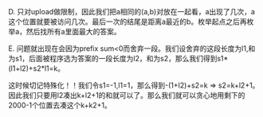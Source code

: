 D. 只对upload做限制，因此我们把a相同的(a,b)对放在一起看，a出现了几次，a这个位置就要被访问几次。最后一次的结尾是距离a最近的b。枚举起点之后再枚举a，然后找所有a里面最大的答案。

E. 问题就出现在会因为prefix sum<0而舍弃一段。我们设舍弃的这段长度为l1,和为s1，后面被程序选为答案的一段长度为l2，和为s2，那么我们得到s1*(l1+l2)+s2*l1=k。
  
   这时候切记特殊化！！我们令s1=-1,l1=1，那么得到-(1+l2)+s2=k => s2=k+l2+1。因此我们只要用l2凑出k+l2+1的和就可以了。那么我们就可以贪心地用剩下的2000-1个位置去凑这个k+k2+1。
